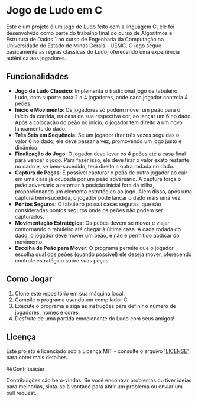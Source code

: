 # Jogo de Ludo em C

Este é um projeto é um jogo de Ludo feito com a linguagem C, ele foi desenvolvido como parte do trabalho final do curso de Algoritmos e Estrutura de Dados 1 no curso de Engenharia da Computação na Universidade do Estado de Minas Gerais - UEMG. O jogo segue basicamente as regras clássicas do Ludo, oferecendo uma experiência autêntica aos jogadores.

## Funcionalidades

- **Jogo de Ludo Clássico**: Implementa o tradicional jogo de tabuleiro Ludo, com suporte para 2 a 4 jogadores, onde cada jogador controla 4 peões.
- **Início e Movimento**: Os jogadores só podem mover um peão para o início da corrida, na casa de sua respectiva cor, ao lançar um 6 no dado. Após a colocação do peão no início, o jogador tem direito a um novo lançamento do dado.
- **Três Seis em Sequência**: Se um jogador tirar três vezes seguidas o valor 6 no dado, ele deve passar a vez, promovendo um jogo justo e dinâmico.
- **Finalização do Jogo**: O jogador deve levar os 4 peões até a casa final para vencer o jogo. Para fazer isso, ele deve tirar o valor exato restante no dado e, se bem-sucedido, terá direito a outra rodada no dado.
- **Captura de Peças**: É possível capturar o peão de outro jogador ao cair em uma casa já ocupada por um peão adversário. A captura força o peão adversário a retornar à posição inicial fora da trilha, proporcionando um elemento estratégico ao jogo. Além disso, após uma captura bem-sucedida, o jogador pode lançar o dado mais uma vez.
- **Pontos Seguros**: O tabuleiro possui casas seguras, que são consideradas pontos seguros onde os peões não podem ser capturados.
- **Movimentação Estratégica**: Os peões devem se mover e viajar contornando o tabuleiro até chegar à última casa. A cada rodada do dado, o jogador deve mover um peão, e não é permitido abdicar do movimento.
- **Escolha de Peão para Mover**: O programa permite que o jogador escolha qual dos peões (quando possível) ele deseja mover, oferecendo controle estratégico sobre suas peças.

## Como Jogar

1. Clone este repositório em sua máquina local.
2. Compile o programa usando um compilador C.
3. Execute o programa e siga as instruções para definir o número de jogadores, nomes e cores.
4. Desfrute de uma partida emocionante do Ludo com seus amigos!

## Licença

Este projeto é licenciado sob a Licença MIT - consulte o arquivo ['LICENSE'](LICENSE) para obter mais detalhes.

##Contribuição

Contribuições são bem-vindas! Se você encontrar problemas ou tiver ideias para melhorias, sinta-se à vontade para abrir um problema ou enviar um pull request.
